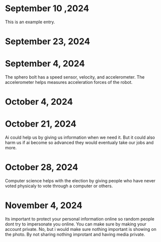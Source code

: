 # September 10 ,2024

This is an example entry.
# September 23, 2024
# September 4, 2024
The sphero bolt has a speed sensor, velocity, and accelerometer.
The accelerometer helps measures acceleration forces of the robot.                                                                             
# October 4, 2024
# October 21, 2024
Ai could help us by giving us information when we need it.
But it could also harm us if ai become so advanced they would eventualy take our jobs and more.
# October 28, 2024
Computer science helps with the election by giving people who have never voted physicaly to vote through a computer or others.
# November 4, 2024
Its important to protect your personal information online so random people dont try to impersonate you online. You can make sure by making your account private. No, but i would make sure nothing important is showing on the photo. By not sharing nothing improtant and having media private.
